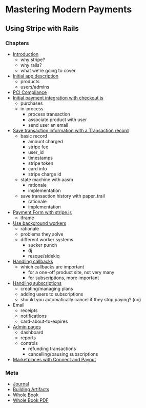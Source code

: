 # Mastering Modern Payments
## Using Stripe with Rails

### Chapters

* [Introduction](/introduction)
  * why stripe?
  * why rails?
  * what we're going to cover
* [Initial app description](/initial_app)
  * products
  * users/admins
* [PCI Compliance](/pci)
* [Initial payment integration with checkout.js](/basic_integration)
  * purchases
  * in-process
    * process transaction
    * associate product with user
    * send user an email
* [Save transaction information with a Transaction record](/state_and_history)
  * basic record
    - amount charged
    - stripe fee
    - user_id
    - timestamps
    - stripe token
    - card info
    - stripe charge id
  * state machine with aasm
    - rationale
    - implementation
  * save transaction history with paper_trail
    - rationale
    - implementation
* [Payment Form with stripe.js](/custom_form)
  * iframe
* [Use background workers](/background_worker)
  * rationale
  * problems they solve
  * different worker systems
    - sucker punch
    - dj
    - resque/sidekiq
* [Handling callbacks](/callbacks)
  * which callbacks are important
    * for a one-off product site, not very many
    * for subscriptions, more important
* [Handling subscriptions](/subscriptions)
  * creating/managing plans
  * adding users to subscriptions
  * should you automatically cancel if they stop paying? (no)
* Email
  * receipts
  * notifications
  * card-about-to-expires
* [Admin pages](/admin_pages)
  * dashboard
  * reports
  * controls
    * refunding transactions
    * cancelling/pausing subscriptions
* [Marketplaces with Connect and Payout](/marketplaces)

### Meta

* [Journal](/_hours)
* [Building Artifacts](/_builds)
* [Whole Book](/_book)
* [Whole Book PDF](/_book.pdf)
